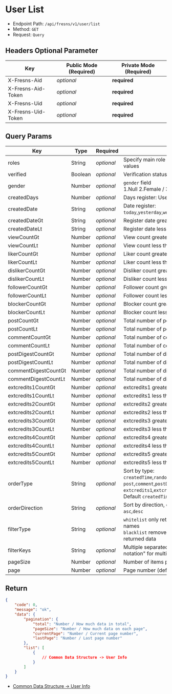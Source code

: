 # User List

- Endpoint Path: `/api/fresns/v1/user/list`
- Method: `GET`
- Request: `Query`

## Headers Optional Parameter

| Key | Public Mode (Required) | Private Mode (Required) |
| --- | --- | --- |
| X-Fresns-Aid | *optional* | **required** |
| X-Fresns-Aid-Token | *optional* | **required** |
| X-Fresns-Uid | *optional* | **required** |
| X-Fresns-Uid-Token | *optional* | **required** |

## Query Params

| Key | Type | Required | Description |
| --- | --- | --- | --- |
| roles | String | *optional* | Specify main role `rid`, separated by commas for multiple values |
| verified | Boolean | *optional* | Verification status |
| gender | Number | *optional* | `gender` field<br>1.Null 2.Female / 3.Male / 4.Custom |
| createdDays | Number | *optional* | Days register: User register in the specified number of days |
| createdDate | String | *optional* | Date register: `today`,`yesterday`,`week`,`lastWeek`,`month`,`lastMonth`,`year`,`lastYear` |
| createdDateGt | String | *optional* | Register date greater than `Y-m-d` |
| createdDateLt | String | *optional* | Register date less than `Y-m-d` |
| viewCountGt | Number | *optional* | View count greater than |
| viewCountLt | Number | *optional* | View count less than |
| likerCountGt | Number | *optional* | Liker count greater than |
| likerCountLt | Number | *optional* | Liker count less than |
| dislikerCountGt | Number | *optional* | Disliker count greater than |
| dislikerCountLt | Number | *optional* | Disliker count less than |
| followerCountGt | Number | *optional* | Follower count greater than |
| followerCountLt | Number | *optional* | Follower count less than |
| blockerCountGt | Number | *optional* | Blocker count greater than |
| blockerCountLt | Number | *optional* | Blocker count less than |
| postCountGt | Number | *optional* | Total number of posts greater than |
| postCountLt | Number | *optional* | Total number of posts less than |
| commentCountGt | Number | *optional* | Total number of comments greater than |
| commentCountLt | Number | *optional* | Total number of comments less than |
| postDigestCountGt | Number | *optional* | Total number of digest posts greater than |
| postDigestCountLt | Number | *optional* | Total number of digest posts less than |
| commentDigestCountGt | Number | *optional* | Total number of digest comments greater than |
| commentDigestCountLt | Number | *optional* | Total number of digest comments less than |
| extcredits1CountGt | Number | *optional* | extcredits1 greater than |
| extcredits1CountLt | Number | *optional* | extcredits1 less than |
| extcredits2CountGt | Number | *optional* | extcredits2 greater than |
| extcredits2CountLt | Number | *optional* | extcredits2 less than |
| extcredits3CountGt | Number | *optional* | extcredits3 greater than |
| extcredits3CountLt | Number | *optional* | extcredits3 less than |
| extcredits4CountGt | Number | *optional* | extcredits4 greater than |
| extcredits4CountLt | Number | *optional* | extcredits4 less than |
| extcredits5CountGt | Number | *optional* | extcredits5 greater than |
| extcredits5CountLt | Number | *optional* | extcredits5 less than |
| orderType | String | *optional* | Sort by type: `createdTime`,`random`,`view`,`liker`,`disliker`,`follower`,`blocker`<br>`post`,`comment`,`postDigest`,`commentDigest`<br>`extcredits1`,`extcredits2`,`extcredits3`,`extcredits4`,`extcredits5`<br>Default `createdTime` |
| orderDirection | String | *optional* | Sort by direction, default `desc`<br>`asc`,`desc` |
| filterType | String | *optional* | `whitelist` only returns key-value pairs for the given key names<br>`blacklist` removes specified key-value pairs from the returned data |
| filterKeys | String | *optional* | Multiple separated by English commas, supports "dot notation" for multi-dimensional arrays |
| pageSize | Number | *optional* | Number of items per page (default 15 items) |
| page | Number | *optional* | Page number (default 1) |

## Return

```json
{
    "code": 0,
    "message": "ok",
    "data": {
        "pagination": {
            "total": "Number / How much data in total",
            "pageSize": "Number / How much data on each page",
            "currentPage": "Number / Current page number",
            "lastPage": "Number / Last page number"
        },
        "list": [
            {
                // Common Data Structure -> User Info
            }
        ]
    }
}
```

- [Common Data Structure -> User Info](../../reference/data/user.md)
